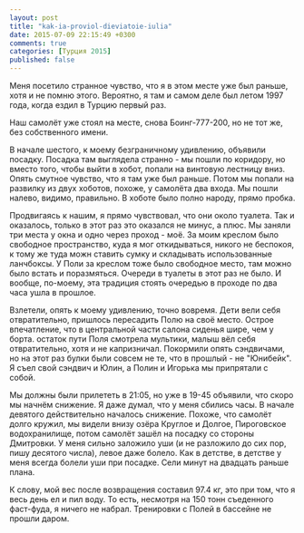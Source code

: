 ```yaml
---
layout: post
title: "kak-ia-proviol-dieviatoie-iulia"
date: 2015-07-09 22:15:49 +0300
comments: true
categories: [Турция 2015]
published: false
---
```


Меня посетило странное чувство, что я в этом месте уже был раньше, хотя и не помню этого. Вероятно, я там и самом деле был летом 1997 года, когда ездил в Турцию первый раз.

Наш самолёт уже стоял на месте, снова Боинг-777-200, но не тот же, без собственного имени.

В начале шестого, к моему безграничному удивлению, объявили посадку. Посадка там выглядела странно - мы пошли по коридору, но вместо того, чтобы выйти в хобот, попали на винтовую лестницу вниз. Опять смутное чувство, что я там уже был раньше. Потом мы попали на развилку из двух хоботов, похоже, у самолёта два входа. Мы пошли налево, видимо, правильно. В хоботе было полно народу, прямо пробка.

Продвигаясь к нашим, я прямо чувствовал, что они около туалета. Так и оказалось, только в этот раз это оказался не минус, а плюс. Мы заняли три места у окна и одно через проход - моё. За моим креслом было свободное пространство, куда я мог откидываться, никого не беспокоя, к тому же туда можн ставить сумку и складывать использованные ланчбоксы. У Поли за креслом тоже было свободное место, там можно было встать и поразмяться. Очереди в туалеты в этот раз не было. И вообще, по-моему, эта традиция стоять очередью в проходе по два часа ушла в прошлое.

Взлетели, опять к моему удивлению, точно вовремя. Дети вели себя отвратительно, пришлось пересадить Полю на своё место. Острое впечатление, что в центральной части салона сиденья шире, чем у борта. остаток пути Поля смотрела мультики, малыш вёл себя отвратительно, хотя и не капризничал. Покормили опять сэндвичами, но на этот раз булки были совсем не те, что в прошлый - не "Юнибейк". Я съел свой сэндвич и Юлин, а Полин и Игорька мы припрятали с собой.

Мы должны были прилететь в 21:05, но уже в 19-45 объявили, что скоро мы начнём снижение. Я даже думал, что у меня сбились часы. В начале девятого действительно началось снижение. Похоже, что самолёт долго кружил, мы видели внизу озёра Круглое и Долгое, Пироговское водохранилище, потом самолёт зашёл на посадку со стороны Дмитровки. У меня сильно заложило уши (и не разложило до сих пор, пишу десятого числа), левое даже болело. Как в детстве, в детстве у меня всегда болели уши при посадке. Сели минут на двадцать раньше плана.



К слову, мой вес после возвращения составил 97.4 кг, это при том, что я весь день ел и пил воду. То есть, несмотря на 150 тонн съеденного фаст-фуда, я ничего не набрал. Тренировки с Полей в бассейне не прошли даром.